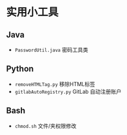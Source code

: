 # 实用小工具

## Java

- `PasswordUtil.java` 密码工具类

## Python

- `removeHTMLTag.py` 移除HTML标签
- `gitlabAutoRegistry.py` GitLab 自动注册账户

## Bash

- `chmod.sh` 文件/夹权限修改

